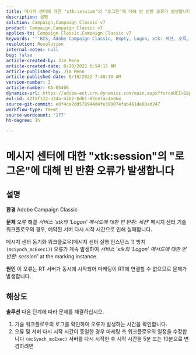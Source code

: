 ```yaml
---
title: 메시지 센터에 대한 "xtk:session"의 "로그온"에 대해 빈 반환 오류가 발생합니다
description: 설명
solution: Campaign,Campaign Classic v7
product: Campaign,Campaign Classic v7
applies-to: Campaign Classic,Campaign Classic v7
keywords: '''KCS, Adobe Campaign Classic, Empty, Logon, xtk: 세션, 오류, 메시지 센터, 기술 워크플로우'
resolution: Resolution
internal-notes: null
bug: false
article-created-by: Jim Menn
article-created-date: 8/19/2022 6:54:15 AM
article-published-by: Jim Menn
article-published-date: 8/19/2022 7:40:10 AM
version-number: 3
article-number: KA-05406
dynamics-url: https://adobe-ent.crm.dynamics.com/main.aspx?forceUCI=1&pagetype=entityrecord&etn=knowledgearticle&id=bccbb0bb-8b1f-ed11-b83e-0022480866ad
exl-id: 42faf122-334a-42b2-8db1-82ce7ac4ed64
source-git-commit: e8f4ca2dd578944d4fe399074fab461de88ad247
workflow-type: tm+mt
source-wordcount: '177'
ht-degree: 1%

---
```


# 메시지 센터에 대한 &quot;xtk:session&quot;의 &quot;로그온&quot;에 대해 빈 반환 오류가 발생합니다

## 설명


<b>환경</b>
Adobe Campaign Classic

<b>문제</b>
오류 해결 *서비스 &#39;xtk의 &#39;Logon&#39; 메서드에 대한 빈 반환: 세션*&#39; 메시지 센터 기술 워크플로우의 경우, 예약된 서버 다시 시작 시간으로 인해 실패합니다.

메시지 센터 동기화 워크플로우(메시지 센터 실행 인스턴스 1) 방지 `(mcSynch_mcExec1)`) 오류가 계속 발생하여 *서비스 &#39;xtk의 &#39;Logon&#39; 메서드에 대한 빈 반환: session&#39;* at the marking instance.

<b>원인</b>
이 오류는 RT 서버가 동시에 시작되어 마케팅이 RT에 연결할 수 없으므로 문제가 발생합니다.


## 해상도


<b>솔루션</b>
다음 단계에 따라 문제를 해결하십시오.

1. 기술 워크플로우의 로그를 확인하여 오류가 발생하는 시간을 확인합니다.
2. 오류 및 서버 다시 시작 시간이 동일한 경우 마케팅 측 워크플로우의 일정을 수정합니다 `(mcSynch_mcExec)` 서버를 다시 시작한 후 시작 시간을 5분 또는 10분으로 변경하려면

